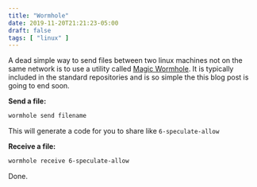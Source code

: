 ```yaml
---
title: "Wormhole"
date: 2019-11-20T21:21:23-05:00
draft: false
tags: [ "linux" ]
---
```


A dead simple way to send files between two linux machines not on the same network is to use a utility called [Magic Wormhole](https://github.com/warner/magic-wormhole). It is typically included in the standard repositories and is so simple the this blog post is going to end soon.

**Send a file:**

```bash
wormhole send filename 
```

This will generate a code for you to share like `6-speculate-allow`

**Receive a file:**

```bash
wormhole receive 6-speculate-allow
```

Done.
